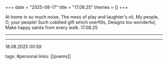 +++
date = "2025-08-17"
title = "17.08.25"
themes = []
+++

At home in so much noise,
The mess of play and laughter's oil,
My people, O, your people!
Such cobbled gift which overfills,
Designs too wonderful,
Make happy saints from every walk.
17.08.25

---



---

18.08.2025 00:59

tags: #personal
links: [[poems]]
